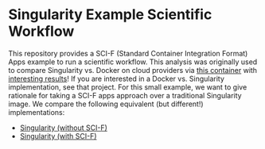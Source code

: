 # Singularity Example Scientific Workflow

This repository provides a SCI-F (Standard Container Integration Format) Apps example to run a scientific workflow. This analysis was originally used to compare Singularity vs. Docker on cloud providers via [this container](https://github.com/vsoch/singularity-scientific-example) with [interesting results](https://vsoch.github.io/singularity-scientific-example/results/)! If you are interested in a Docker vs. Singularity implementation, see that project. For this small example, we want to give rationale for taking a SCI-F apps approach over a traditional Singularity image. We compare the following equivalent (but different!) implementations:

- [Singularity (without SCI-F)](Singularity.noscif)
- [Singularity (with SCI-F)](Singularity)
